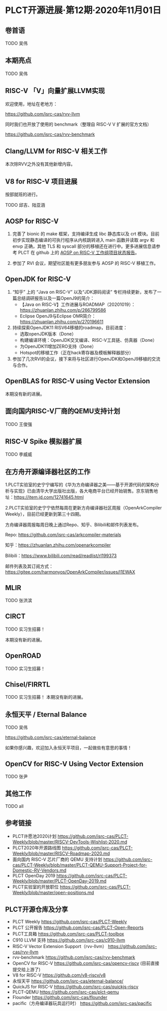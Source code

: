 # PLCT开源进展·第12期·2020年11月01日

## 卷首语

TODO 吴伟

## 本期亮点

TODO 吴伟

## RISC-V 「V」向量扩展LLVM实现

欢迎使用，地址在老地方：

https://github.com/isrc-cas/rvv-llvm

同时我们也开放了使用的 benchmark（整理自 RISC-V V 扩展的官方文档）

https://github.com/isrc-cas/rvv-benchmark

## Clang/LLVM for RISC-V 相关工作

本次除RVV之外没有其他新增内容。

## V8 for RISC-V 项目进展

按部就班的进行。

TODO 邱吉、陆亚涵

## AOSP for RISC-V

1. 完善了 bionic 的 make 框架，支持编译生成 libc 静态库以及 crt 模块。目前初步实现静态编译的可执行程序从内核跳转进入 main 函数并读取 argv 和 envp 正确，其他 TLS 和 syscall 部分的移植还在进行中。更多进展信息请参考 PLCT 在 github 上的 [AOSP on RISC-V 工作组项目状态报告](https://github.com/aosp-riscv/working-group/blob/master/README_zh.md)。

2. 参加了 RVI 会议，期望社区能有更多朋友参与 AOSP 的 RISC-V 移植工作。

## OpenJDK for RISC-V

1. “知乎” 上的 “Java on RISC-V” 以及“JDK源码阅读” 专栏持续更新，发布了一篇总结调研报告以及一篇OpenJ9的简介：
   - 【Java on RISC-V】工作进展与ROADMAP（20201019）：https://zhuanlan.zhihu.com/p/266799586
   - Eclipse OpenJ9与Eclipse OMR简介：https://zhuanlan.zhihu.com/p/270196611
2. 持续探索OpenJDK11 RISV64移植的roadmap，目前进度：
   - 选取openJDK版本（Done）
   - 构建编译环境：OpenJDK交叉编译、RISC-V工具链、仿真器（Done）
   - 为OpenJDK11增加ZERO支持（Done）
   - Hotspot的移植工作（正在hack寄存器及模板解释器部分）
3. 参加了几次RVI的会议，接下来将与社区进行OpenJDK和OpenJ9移植的交流与合作。

## OpenBLAS for RISC-V using Vector Extension

本期没有新的进展。

## 面向国内RISC-V厂商的QEMU支持计划

TODO 王俊强

## RISC-V Spike 模拟器扩展

TODO 李威威

## 在方舟开源编译器社区的工作

1.PLCT实验室的史宁宁编写的《华为方舟编译器之美——基于开源代码的架构分析与实现》已由清华大学出版社出版，各大电商平台已经开始销售。京东销售地址：https://item.jd.com/12741645.html

2.PLCT实验室的史宁宁依然每周在更新方舟编译器社区周报（OpenArkCompiler Weekly），目前已经更新到第三十四期。

  方舟编译器周报每周日晚上通过Repo、知乎、Bilibili和邮件列表发布。

  Repo: https://github.com/isrc-cas/arkcompiler-materials

  知乎：https://zhuanlan.zhihu.com/openarkcompiler

  Bilibili：https://www.bilibili.com/read/readlist/rl199373

  邮件列表及其订阅方式：https://gitee.com/harmonyos/OpenArkCompiler/issues/I1EWAX

## MLIR

TODO 张洪滨

## CIRCT

TODO 实习生招募！

本期没有新的进展。

## OpenROAD

TODO 实习生招募！

## Chisel/FIRRTL

TODO 实习生招募！
本期没有新的进展。

## 永恒天平 / Eternal Balance

TODO 吴伟

https://github.com/isrc-cas/eternal-balance

如果你感兴趣，欢迎加入永恒天平项目，一起做些有意思的事情！

## OpenCV for RISC-V Using Vector Extension

TODO 张尹

## 其他工作

TODO all

## 参考链接

- PLCT许愿池2020计划 https://github.com/isrc-cas/PLCT-Weekly/blob/master/RISCV-DevTools-Wishlist-2020.md
- PLCT2020年开源路线图 https://github.com/isrc-cas/PLCT-Weekly/blob/master/RISCV-Roadmap-2020.md
- 面向国内 RISC-V 芯片厂商的 QEMU 支持计划 https://github.com/isrc-cas/PLCT-Weekly/blob/master/PLCT-QEMU-Support-Project-for-Domestic-RV-Vendors.md
- PLCT OpenDay 2019 https://github.com/isrc-cas/PLCT-Weekly/blob/master/PLCT-OpenDay-2019.md
- PLCT实验室的开放职位 https://github.com/isrc-cas/PLCT-Weekly/blob/master/open-positions.md

## PLCT开源仓库及分享

- PLCT Weekly https://github.com/isrc-cas/PLCT-Weekly
- PLCT 公开报告 https://github.com/isrc-cas/PLCT-Open-Reports
- PLCT工具箱 https://github.com/isrc-cas/PLCT-toolbox
- C910 LLVM 支持 https://github.com/isrc-cas/c910-llvm
- RISC-V Vector Extension Support（rvv-llvm） https://github.com/isrc-cas/rvv-llvm
- rvv-benchmark https://github.com/isrc-cas/rvv-benchmark
- OpenCV for RISC-V https://github.com/isrc-cas/opencv-riscv (目前直接提交给上游了)
- V8 for RISC-V https://github.com/v8-riscv/v8
- 永恒天平 https://github.com/isrc-cas/eternal-balance/
- QuickJS for RISC-V https://github.com/isrc-cas/quickjs-riscv
- PLCT-QEMU https://github.com/isrc-cas/plct-qemu
- Flounder https://github.com/isrc-cas/flounder
- pacific（方舟编译器玩具运行时） https://github.com/isrc-cas/pacific
